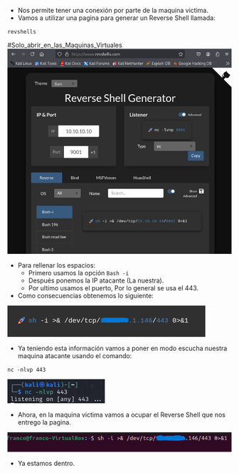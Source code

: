 - Nos permite tener una conexión por parte de la maquina victima.
- Vamos a utilizar una pagina para generar un Reverse Shell llamada:
```
revshells
```
#Solo_abrir_en_las_Maquinas_Virtuales
![](../Imagenes/Pasted%20image%2020241211183850.png)
- Para rellenar los espacios:
	- Primero usamos la opción `Bash -i` 
	- Después ponemos la IP atacante (La nuestra).
	- Por ultimo usamos el puerto, Por lo general se usa el 443.
- Como consecuencias obtenemos lo siguiente:

![](../Imagenes/Pasted%20image%2020241211184210.png)
- Ya teniendo esta información vamos a poner en modo escucha nuestra maquina atacante usando el comando:
```
nc -nlvp 443
```

![](../Imagenes/Pasted%20image%2020241211184342.png)

- Ahora, en la maquina victima vamos a ocupar el Reverse Shell que nos entrego la pagina.

![](../Imagenes/Pasted%20image%2020241211184536.png)
- Ya estamos dentro.
